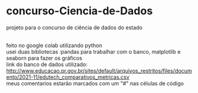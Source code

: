 # concurso-Ciencia-de-Dados
projeto para o concurso de ciência de dados do estado <br><br>

feito no google colab utilizando python <br>
usei duas bibliotecas :pandas para trabalhar com o banco, matplotlib e seaborn para fazer os gráficos <br>
link do banco de dados utilizado:  http://www.educacao.pr.gov.br/sites/default/arquivos_restritos/files/documento/2021-11/edutech_comparativos_metricas.csv<br>
meus comentarios estarão marcados com um "#" nas células de código 
